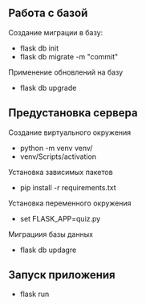 Работа с базой
-

Создание миграции в базу:

- flask db init
- flask db migrate -m "commit"

Применение обновлений на базу

- flask db upgrade

Предустановка сервера
-
Создание виртуального окружения

- python -m venv venv/
- venv/Scripts/activation

Установка зависимых пакетов

- pip install -r requirements.txt

Установка переменного окружения

- set FLASK_APP=quiz.py

Миграциия базы данных

- flask db updagre

Запуск приложения
-

- flask run